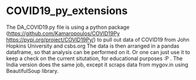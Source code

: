 # COVID19_py_extensions
The DA_COVID19.py file is using a python package (https://github.com/Kamaropoulos/COVID19Py https://pypi.org/project/COVID19Py/) to pull out data of COVID19 from John Hopkins University and csbs.org
The data is then arranged in a pandas dataframe, so that analysis can be performed on it. Or one can just use it to keep a check on the current situtation, for educational purposes :P
.
The India version does the same job, except it scraps data from mygov.in using BeautifulSoup library.
